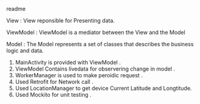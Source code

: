 readme

View : View reponsible for Presenting data.
 
ViewModel : ViewModel is a mediator between the View and the Model

Model  : The Model represents a set of classes that describes the business logic and data.

1. MainActivity is provided with ViewModel .
2. ViewModel Contains livedata for observering change in model .
3. WorkerManager is used to make peroidic request .
4. Used Retrofit for Network call .
5. Used LocationManager to get device Current Latitude and Longtitude.
7. Used Mockito for unit testing . 
 